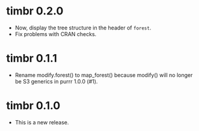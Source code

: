 # timbr 0.2.0

* Now, display the tree structure in the header of `forest`.
* Fix problems with CRAN checks.

# timbr 0.1.1

* Rename modify.forest() to map_forest() because modify() will no longer be S3 
generics in purrr 1.0.0 (#1).

# timbr 0.1.0

* This is a new release.
